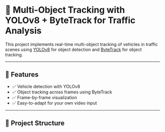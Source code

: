 # 🚦 Multi-Object Tracking with YOLOv8 + ByteTrack for Traffic Analysis

This project implements real-time multi-object tracking of vehicles in traffic scenes using [YOLOv8](https://github.com/ultralytics/ultralytics) for object detection and [ByteTrack](https://github.com/ifzhang/ByteTrack) for object tracking.

---

## 📌 Features

- ✅ Vehicle detection with YOLOv8
- ✅ Object tracking across frames using ByteTrack
- ✅ Frame-by-frame visualization
- ✅ Easy-to-adapt for your own video input

---

## 📁 Project Structure

